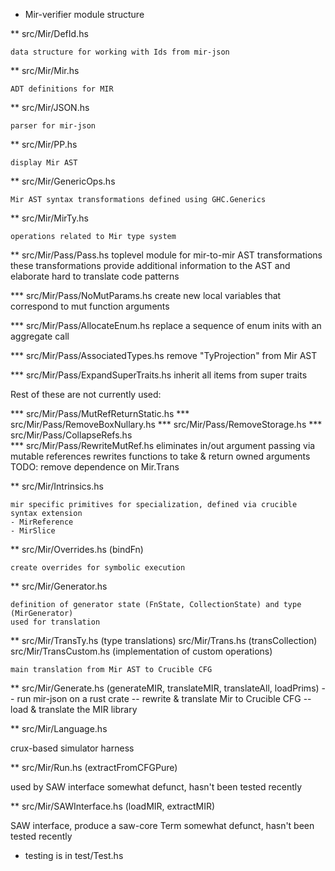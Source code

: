 * Mir-verifier module structure

** src/Mir/DefId.hs

    data structure for working with Ids from mir-json

** src/Mir/Mir.hs
   
    ADT definitions for MIR

** src/Mir/JSON.hs

    parser for mir-json
     
** src/Mir/PP.hs

    display Mir AST 

** src/Mir/GenericOps.hs

    Mir AST syntax transformations defined using GHC.Generics
    
** src/Mir/MirTy.hs

    operations related to Mir type system

** src/Mir/Pass/Pass.hs
  toplevel module for mir-to-mir AST transformations
  these transformations provide additional information to the AST and elaborate
  hard to translate code patterns

*** src/Mir/Pass/NoMutParams.hs
  create new local variables that correspond to mut function arguments
    
*** src/Mir/Pass/AllocateEnum.hs
  replace a sequence of enum inits with an aggregate call
	 
*** src/Mir/Pass/AssociatedTypes.hs
  remove "TyProjection" from Mir AST

*** src/Mir/Pass/ExpandSuperTraits.hs
  inherit all items from super traits

Rest of these are not currently used:

*** src/Mir/Pass/MutRefReturnStatic.hs
*** src/Mir/Pass/RemoveBoxNullary.hs
*** src/Mir/Pass/RemoveStorage.hs
*** src/Mir/Pass/CollapseRefs.hs    
*** src/Mir/Pass/RewriteMutRef.hs
  eliminates in/out argument passing via mutable references
  rewrites functions to take & return owned arguments
  TODO: remove dependence on Mir.Trans
	  
** src/Mir/Intrinsics.hs

    mir specific primitives for specialization, defined via crucible syntax extension
    - MirReference
    - MirSlice

** src/Mir/Overrides.hs (bindFn)

    create overrides for symbolic execution

** src/Mir/Generator.hs

    definition of generator state (FnState, CollectionState) and type (MirGenerator)
    used for translation
    
** src/Mir/TransTy.hs      (type translations)
   src/Mir/Trans.hs        (transCollection)
   src/Mir/TransCustom.hs  (implementation of custom operations)

    main translation from Mir AST to Crucible CFG

** src/Mir/Generate.hs (generateMIR, translateMIR, translateAll, loadPrims)
    -- run mir-json on a rust crate
    -- rewrite & translate Mir to Crucible CFG
    -- load & translate the MIR library 

** src/Mir/Language.hs

   crux-based simulator harness

** src/Mir/Run.hs (extractFromCFGPure)
   
   used by SAW interface
   somewhat defunct, hasn't been tested recently

** src/Mir/SAWInterface.hs (loadMIR, extractMIR)

   SAW interface, produce a saw-core Term 
   somewhat defunct, hasn't been tested recently


* testing is in test/Test.hs 
